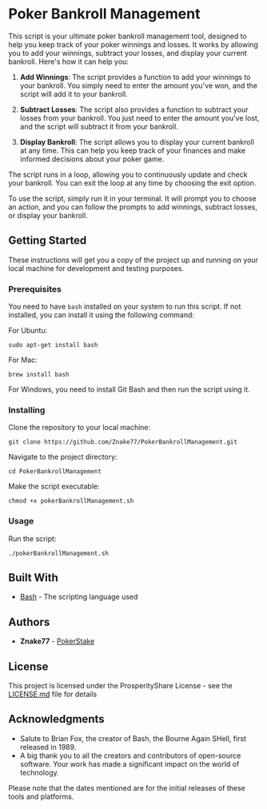 # Poker Bankroll Management

This script is your ultimate poker bankroll management tool, designed to help you keep track of your poker winnings and losses. It works by allowing you to add your winnings, subtract your losses, and display your current bankroll. Here's how it can help you:

1. **Add Winnings**: The script provides a function to add your winnings to your bankroll. You simply need to enter the amount you've won, and the script will add it to your bankroll.

2. **Subtract Losses**: The script also provides a function to subtract your losses from your bankroll. You just need to enter the amount you've lost, and the script will subtract it from your bankroll.

3. **Display Bankroll**: The script allows you to display your current bankroll at any time. This can help you keep track of your finances and make informed decisions about your poker game.

The script runs in a loop, allowing you to continuously update and check your bankroll. You can exit the loop at any time by choosing the exit option.

To use the script, simply run it in your terminal. It will prompt you to choose an action, and you can follow the prompts to add winnings, subtract losses, or display your bankroll.

## Getting Started

These instructions will get you a copy of the project up and running on your local machine for development and testing purposes.

### Prerequisites

You need to have `bash` installed on your system to run this script. If not installed, you can install it using the following command:

For Ubuntu:
```
sudo apt-get install bash
```

For Mac:
```
brew install bash
```

For Windows, you need to install Git Bash and then run the script using it.

### Installing

Clone the repository to your local machine:

```
git clone https://github.com/Znake77/PokerBankrollManagement.git
```

Navigate to the project directory:

```
cd PokerBankrollManagement
```

Make the script executable:

```
chmod +x pokerBankrollManagement.sh
```

### Usage

Run the script:

```
./pokerBankrollManagement.sh
```

## Built With

* [Bash](https://www.gnu.org/software/bash/) - The scripting language used

## Authors

* **Znake77** - [PokerStake](https://contents.pokerstake.com/profiles/znake77/)

## License

This project is licensed under the ProsperityShare License - see the [LICENSE.md](LICENSE.md) file for details

## Acknowledgments

* Salute to Brian Fox, the creator of Bash, the Bourne Again SHell, first released in 1989.
* A big thank you to all the creators and contributors of open-source software. Your work has made a significant impact on the world of technology.

Please note that the dates mentioned are for the initial releases of these tools and platforms.